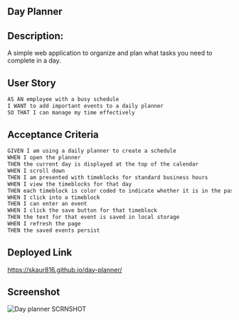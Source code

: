 ## Day Planner 

## Description: 
A simple web application to organize and plan what tasks you need to complete in a day. 

## User Story

```md
AS AN employee with a busy schedule
I WANT to add important events to a daily planner
SO THAT I can manage my time effectively
```

## Acceptance Criteria

```md
GIVEN I am using a daily planner to create a schedule
WHEN I open the planner
THEN the current day is displayed at the top of the calendar
WHEN I scroll down
THEN I am presented with timeblocks for standard business hours
WHEN I view the timeblocks for that day
THEN each timeblock is color coded to indicate whether it is in the past, present, or future
WHEN I click into a timeblock
THEN I can enter an event
WHEN I click the save button for that timeblock
THEN the text for that event is saved in local storage
WHEN I refresh the page
THEN the saved events persist
```
## Deployed Link
https://skaur816.github.io/day-planner/

## Screenshot 
![Day planner SCRNSHOT](https://user-images.githubusercontent.com/99299194/191884773-311488e6-4f71-4ff1-b1d3-27594647430b.jpg)
